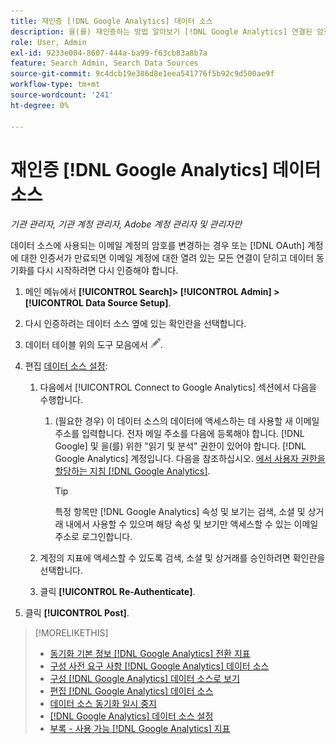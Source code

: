 ```yaml
---
title: 재인증 [!DNL Google Analytics] 데이터 소스
description: 을(를) 재인증하는 방법 알아보기 [!DNL Google Analytics] 연결된 암호를 변경하거나 인증서가 만료된 경우 데이터 소스.
role: User, Admin
exl-id: 9233e004-8607-444a-ba99-f63cb83a8b7a
feature: Search Admin, Search Data Sources
source-git-commit: 9c4dcb19e386d8e1eea541776f5b92c9d500ae9f
workflow-type: tm+mt
source-wordcount: '241'
ht-degree: 0%

---
```


# 재인증 [!DNL Google Analytics] 데이터 소스

*기관 관리자, 기관 계정 관리자, Adobe 계정 관리자 및 관리자만*

데이터 소스에 사용되는 이메일 계정의 암호를 변경하는 경우 또는 [!DNL OAuth] 계정에 대한 인증서가 만료되면 이메일 계정에 대한 열려 있는 모든 연결이 닫히고 데이터 동기화를 다시 시작하려면 다시 인증해야 합니다.

1. 메인 메뉴에서 **[!UICONTROL Search]> [!UICONTROL Admin] >[!UICONTROL Data Source Setup]**.

1. 다시 인증하려는 데이터 소스 옆에 있는 확인란을 선택합니다.

1. 데이터 테이블 위의 도구 모음에서 ![편집](/help/search-social-commerce/assets/edit.png "편집").

1. 편집 [데이터 소스 설정](data-source-settings.md):

   1. 다음에서 [!UICONTROL Connect to Google Analytics] 섹션에서 다음을 수행합니다.

      1. (필요한 경우) 이 데이터 소스의 데이터에 액세스하는 데 사용할 새 이메일 주소를 입력합니다. 전자 메일 주소를 다음에 등록해야 합니다. [!DNL Google] 및 을(를) 위한 &quot;읽기 및 분석&quot; 권한이 있어야 합니다. [!DNL Google Analytics] 계정입니다. 다음을 참조하십시오. [에서 사용자 권한을 할당하는 지침 [!DNL Google Analytics]](https://support.google.com/analytics/answer/9305587).

         >[!TIP]
         >
         >특정 항목만 [!DNL Google Analytics] 속성 및 보기는 검색, 소셜 및 상거래 내에서 사용할 수 있으며 해당 속성 및 보기만 액세스할 수 있는 이메일 주소로 로그인합니다.

   1. 계정의 지표에 액세스할 수 있도록 검색, 소셜 및 상거래를 승인하려면 확인란을 선택합니다.

   1. 클릭 **[!UICONTROL Re-Authenticate]**.

1. 클릭 **[!UICONTROL Post]**.

>[!MORELIKETHIS]
>
>* [동기화 기본 정보 [!DNL Google Analytics] 전환 지표](data-source-about.md)
>* [구성 사전 요구 사항 [!DNL Google Analytics] 데이터 소스](data-source-prerequisites.md)
>* [구성 [!DNL Google Analytics] 데이터 소스로 보기](data-source-configure.md)
>* [편집 [!DNL Google Analytics] 데이터 소스](data-source-edit.md)
>* [데이터 소스 동기화 일시 중지](data-source-pause.md)
>* [[!DNL Google Analytics] 데이터 소스 설정](data-source-settings.md)
>* [부록 - 사용 가능 [!DNL Google Analytics] 지표](data-source-ga-metrics.md)
